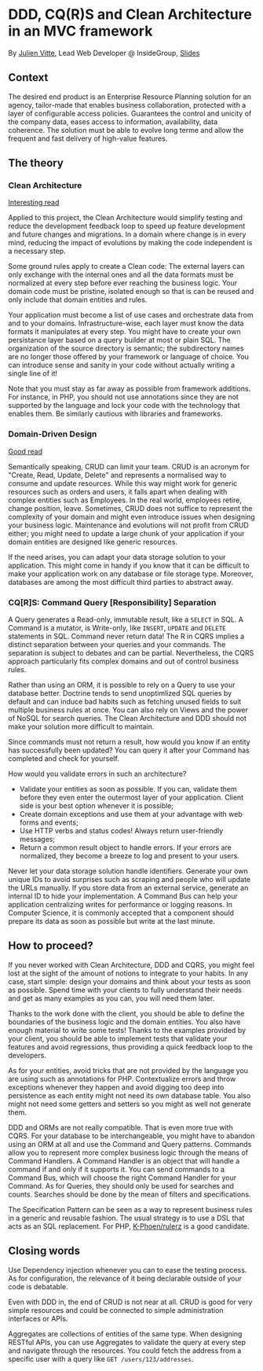 # DDD, CQ(R)S and Clean Architecture in an MVC framework
By [Julien Vitte](https://twitter.com/pitchart), Lead Web Developer @ InsideGroup, [Slides](https://pitchart.github.io/ddd-cqrs-mvc/)

## Context
The desired end product is an Enterprise Resource Planning solution for an agency, tailor-made that enables business collaboration, protected with a layer of configurable access policies. Guarantees the control and unicity of the company data, eases access to information, availability, data coherence. The solution must be able to evolve long terme and allow the frequent and fast delivery of high-value features.

## The theory
### Clean Architecture
[Interesting read](https://blog.cleancoder.com/uncle-bob/2012/08/13/the-clean-architecture.html)

Applied to this project, the Clean Architecture would simplify testing and reduce the development feedback loop to speed up feature development and future changes and migrations. In a domain where change is in every mind, reducing the impact of evolutions by making the code independent is a necessary step.

Some ground rules apply to create a Clean code: The external layers can only exchange with the internal ones and all the data formats must be normalized at every step before ever reaching the business logic. Your domain code must be pristine, isolated enough so that is can be reused and only include that domain entities and rules.

Your application must become a list of use cases and orchestrate data from and to your domains. Infrastructure-wise, each layer must know the data formats it manipulates at every step. You might have to create your own persistance layer based on a query builder at most or plain SQL. The organization of the source directory is semantic; the subdirectory names are no longer those offered by your framework or language of choice. You can introduce sense and sanity in your code without actually writing a single line of it!

Note that you must stay as far away as possible from framework additions. For instance, in PHP, you should not use annotations since they are not supported by the language and lock your code with the technology that enables them. Be similarly cautious with libraries and frameworks.

### Domain-Driven Design
[Good read](http://dddcommunity.org/learning-ddd/what_is_ddd/)

Semantically speaking, CRUD can limit your team. CRUD is an acronym for "Create, Read, Update, Delete" and represents a normalised way to consume and update resources. While this way might work for generic resources such as orders and users, it falls apart when dealing with complex entities such as Employees. In the real world, employees retire, change position, leave. Sometimes, CRUD does not suffice to represent the complexity of your domain and might even introduce issues when designing your business logic. Maintenance and evolutions will not profit from CRUD either; you might need to update a large chunk of your application if your domain entities are designed like generic resources.

If the need arises, you can adapt your data storage solution to your application. This might come in handy if you know that it can be difficult to make your application work on any database or file storage type. Moreover, databases are among the most difficult third parties to abstract away.

### CQ\[R\]S: Command Query \[Responsibility\] Separation
A Query generates a Read-only, immutable result, like a `SELECT` in SQL. A Command is a mutator, is Write-only, like `INSERT`, `UPDATE` and `DELETE` statements in SQL. Command never return data! The R in CQRS implies a distinct separation between your queries and your commands. The separation is subject to debates and can be partial. Nevertheless, the CQRS approach particularly fits complex domains and out of control business rules.

Rather than using an ORM, it is possible to rely on a Query to use your database better. Doctrine tends to send unoptimlized SQL queries by default and can induce bad habits such as fetching unused fields to suit multiple business rules at once. You can also rely on Views and the power of NoSQL for search queries. The Clean Architecture and DDD should not make your solution more difficult to maintain.

Since commands must not return a result, how would you know if an entity has successfully been updated? You can query it after your Command has completed and check for yourself.

How would you validate errors in such an architecture?
- Validate your entities as soon as possible. If you can, validate them before they even enter the outermost layer of your application. Client side is your best option whenever it is possible;
- Create domain exceptions and use them at your advantage with web forms and events;
- Use HTTP verbs and status codes! Always return user-friendly messages;
- Return a common result object to handle errors. If your errors are normalized, they become a breeze to log and present to your users.

Never let your data storage solution handle identifiers. Generate your own unique IDs to avoid surprises such as scraping and people who will update the URLs manually. If you store data from an external service, generate an internal ID to hide your implementation. A Command Bus can help your application centralizing writes for performance or logging reasons. In Computer Science, it is commonly accepted that a component should prepare its data as soon as possible but write at the last minute.

## How to proceed?

If you never worked with Clean Architecture, DDD and CQRS, you might feel lost at the sight of the amount of notions to integrate to your habits. In any case, start simple: design your domains and think about your tests as soon as possible. Spend time with your clients to fully understand their needs and get as many examples as you can, you will need them later.

Thanks to the work done with the client, you should be able to define the boundaries of the business logic and the domain entities. You also have enough material to write some tests! Thanks to the examples provided by your client, you should be able to implement tests that validate your features and avoid regressions, thus providing a quick feedback loop to the developers.

As for your entities, avoid tricks that are not provided by the language you are using such as annotations for PHP. Contextualize errors and throw exceptions whenever they happen and avoid digging too deep into persistence as each entity might not need its own database table. You also might not need some getters and setters so you might as well not generate them.

DDD and ORMs are not really compatible. That is even more true with CQRS. For your database to be interchangeable, you might have to abandon using an ORM at all and use the Command and Query patterns. Commands allow you to represent more complex business logic through the means of Command Handlers. A Command Handler is an object that will handle a command if and only if it supports it. You can send commands to a Command Bus, which will choose the right Command Handler for your Command. As for Queries, they should only be used for searches and counts. Searches should be done by the mean of filters and specifications.

The Specification Pattern can be seen as a way to represent business rules in a generic and reusable fashion. The usual strategy is to use a DSL that acts as an SQL replacement. For PHP, [K-Phoen/rulerz](https://github.com/K-Phoen/rulerz) is a good candidate.

## Closing words

Use Dependency injection whenever you can to ease the testing process. As for configuration, the relevance of it being declarable outside of your code is debatable.

Even with DDD in, the end of CRUD is not near at all. CRUD is good for very simple resources and could be connected to simple administration interfaces or APIs. 

Aggregates are collections of entities of the same type. When designing RESTful APIs, you can use Aggregates to validate the query at every step and navigate through the resources. You could fetch the address from a specific user with a query like `GET /users/123/addresses`.
